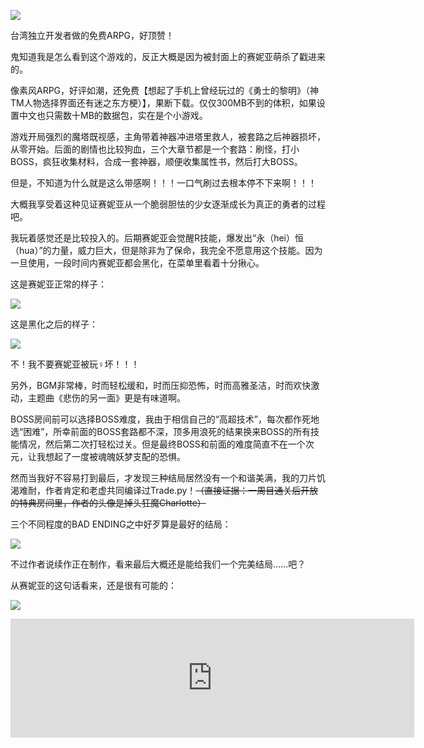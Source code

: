 ![](https://raw.githubusercontent.com/Macyrate/Macyrate.github.io/photo/senia-1.jpg)

台湾独立开发者做的免费ARPG，好顶赞！

鬼知道我是怎么看到这个游戏的，反正大概是因为被封面上的赛妮亚萌杀了戳进来的。

像素风ARPG，好评如潮，还免费【想起了手机上曾经玩过的《勇士的黎明》（神TM人物选择界面还有迷之东方梗）】，果断下载。仅仅300MB不到的体积，如果设置中文也只需数十MB的数据包，实在是个小游戏。

游戏开局强烈的魔塔既视感，主角带着神器冲进塔里救人，被套路之后神器损坏，从零开始。后面的剧情也比较狗血，三个大章节都是一个套路：刷怪，打小BOSS，疯狂收集材料，合成一套神器，顺便收集属性书，然后打大BOSS。

但是，不知道为什么就是这么带感啊！！！一口气刷过去根本停不下来啊！！！

大概我享受着这种见证赛妮亚从一个脆弱胆怯的少女逐渐成长为真正的勇者的过程吧。

我玩着感觉还是比较投入的。后期赛妮亚会觉醒R技能，爆发出“永（hei）恒（hua）”的力量，威力巨大，但是除非为了保命，我完全不愿意用这个技能。因为一旦使用，一段时间内赛妮亚都会黑化，在菜单里看着十分揪心。

这是赛妮亚正常的样子：

![](https://raw.githubusercontent.com/Macyrate/Macyrate.github.io/photo/senia-2.jpg)

这是黑化之后的样子：

![](https://raw.githubusercontent.com/Macyrate/Macyrate.github.io/photo/senia-3.jpg)

不！我不要赛妮亚被玩♀坏！！！

另外，BGM非常棒，时而轻松缓和，时而压抑恐怖，时而高雅圣洁，时而欢快激动，主题曲《悲伤的另一面》更是有味道啊。

BOSS房间前可以选择BOSS难度，我由于相信自己的“高超技术”，每次都作死地选“困难”，所幸前面的BOSS套路都不深，顶多用浪死的结果换来BOSS的所有技能情况，然后第二次打轻松过关。但是最终BOSS和前面的难度简直不在一个次元，让我想起了一度被魂魄妖梦支配的恐惧。

然而当我好不容易打到最后，才发现三种结局居然没有一个和谐美满，我的刀片饥渴难耐，作者肯定和老虚共同编译过Trade.py！~~（直接证据：一周目通关后开放的特典房间里，作者的头像是掉头狂魔Charlotte）~~

三个不同程度的BAD ENDING之中好歹算是最好的结局：

![](https://raw.githubusercontent.com/Macyrate/Macyrate.github.io/photo/senia-4.jpg)

不过作者说续作正在制作，看来最后大概还是能给我们一个完美结局……吧？

从赛妮亚的这句话看来，还是很有可能的：

![](https://raw.githubusercontent.com/Macyrate/Macyrate.github.io/photo/senia-5.jpg)

<iframe src="https://store.steampowered.com/widget/351640/?t=Steam%E8%AF%84%E8%AE%BA%EF%BC%9A%0A%E5%85%8D%E8%B4%B9%E6%B8%B8%E6%88%8F%E9%87%8C%E7%9A%84%E5%B0%8F%E7%B2%BE%E5%93%81%EF%BC%8C3-4%E4%B8%AA%E5%B0%8F%E6%97%B6%E9%80%9A%E5%85%B3%E6%B5%81%E7%A8%8B%E5%B9%B6%E4%B8%8D%E7%AE%97%E9%95%BF%E3%80%82%0A%E6%B4%97%E8%84%91%E7%9A%84BGM%E8%AE%A9%E6%88%91%E5%BE%AA%E7%8E%AF%E4%BA%86%E5%BE%88%E4%B9%85%E3%80%82%E6%9C%80%E5%90%8E%E7%9A%84%E5%87%A0%E5%B9%85CG%E7%9B%B8%E5%BD%93%E6%83%8A%E8%89%B3%E3%80%82%0A%E6%93%8D%E4%BD%9C%E7%AE%80%E5%8D%95%E3%80%81%E6%98%93%E4%B8%8A%E6%89%8B%EF%BC%8C%E4%BD%86%E6%98%AF%E6%89%93boss%E8%BF%98%E6%98%AF%E5%B0%8F%E5%B0%8F%E5%9C%B0%E8%80%83%E9%AA%8C%E6%8A%80%E6%9C%AF%EF%BC%8C%E6%9C%89%E8%B6%A3%E3%80%82%0A%E5%94%AF%E4%B8%80%E5%80%BC%E5%BE%97%E8%AF%9F%E7%97%85%E7%9A%84%E5%BA%94%E8%AF%A5%E6%98%AF%E5%8F%8D%E5%A4%8D%E5%88%B7%E5%B1%9E%E6%80%A7%E4%B9%A6%E4%BA%86%E3%80%82%0A%E7%8B%AC%E7%AB%8B%E4%BD%9C%E8%80%85%EF%BC%8C%E6%9C%9F%E5%BE%85%E5%85%B6%E7%BB%AD%E4%BD%9C%E3%80%82" frameborder="0" width="646" height="190"></iframe>